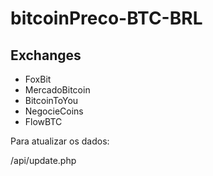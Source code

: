 # bitcoinPreco-BTC-BRL

## Exchanges ##

* FoxBit
* MercadoBitcoin
* BitcoinToYou
* NegocieCoins
* FlowBTC

Para atualizar os dados:

/api/update.php
